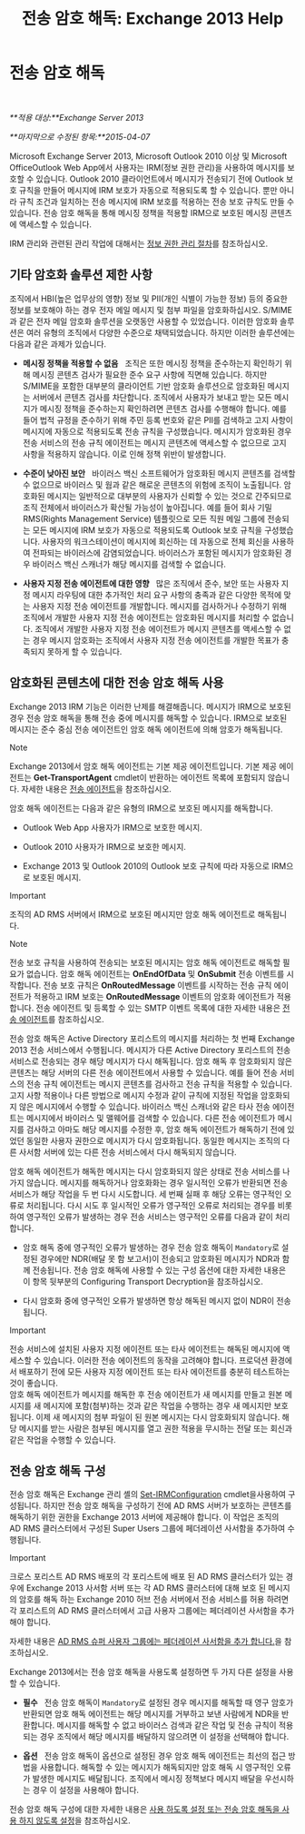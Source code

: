 ﻿---
title: '전송 암호 해독: Exchange 2013 Help'
TOCTitle: 전송 암호 해독
ms:assetid: 4267c46d-f488-404d-a5cb-51f9127461c0
ms:mtpsurl: https://technet.microsoft.com/ko-kr/library/Dd638122(v=EXCHG.150)
ms:contentKeyID: 50482963
ms.date: 05/22/2018
mtps_version: v=EXCHG.150
ms.translationtype: MT
---

# 전송 암호 해독

 

_**적용 대상:**Exchange Server 2013_

_**마지막으로 수정된 항목:**2015-04-07_

Microsoft Exchange Server 2013, Microsoft Outlook 2010 이상 및 Microsoft OfficeOutlook Web App에서 사용자는 IRM(정보 권한 관리)을 사용하여 메시지를 보호할 수 있습니다. Outlook 2010 클라이언트에서 메시지가 전송되기 전에 Outlook 보호 규칙을 만들어 메시지에 IRM 보호가 자동으로 적용되도록 할 수 있습니다. 뿐만 아니라 규칙 조건과 일치하는 전송 메시지에 IRM 보호를 적용하는 전송 보호 규칙도 만들 수 있습니다. 전송 암호 해독을 통해 메시징 정책을 적용할 IRM으로 보호된 메시징 콘텐츠에 액세스할 수 있습니다.

IRM 관리와 관련된 관리 작업에 대해서는 [정보 권한 관리 절차](information-rights-management-procedures-exchange-2013-help.md)를 참조하십시오.

## 기타 암호화 솔루션 제한 사항

조직에서 HBI(높은 업무상의 영향) 정보 및 PII(개인 식별이 가능한 정보) 등의 중요한 정보를 보호해야 하는 경우 전자 메일 메시지 및 첨부 파일을 암호화하십시오. S/MIME과 같은 전자 메일 암호화 솔루션을 오랫동안 사용할 수 있었습니다. 이러한 암호화 솔루션은 여러 유형의 조직에서 다양한 수준으로 채택되었습니다. 하지만 이러한 솔루션에는 다음과 같은 과제가 있습니다.

  - **메시징 정책을 적용할 수 없음**   조직은 또한 메시징 정책을 준수하는지 확인하기 위해 메시징 콘텐츠 검사가 필요한 준수 요구 사항에 직면해 있습니다. 하지만 S/MIME을 포함한 대부분의 클라이언트 기반 암호화 솔루션으로 암호화된 메시지는 서버에서 콘텐츠 검사를 차단합니다. 조직에서 사용자가 보내고 받는 모든 메시지가 메시징 정책을 준수하는지 확인하려면 콘텐츠 검사를 수행해야 합니다. 예를 들어 법적 규정을 준수하기 위해 주민 등록 번호와 같은 PII를 검색하고 고지 사항이 메시지에 자동으로 적용되도록 전송 규칙을 구성했습니다. 메시지가 암호화된 경우 전송 서비스의 전송 규칙 에이전트는 메시지 콘텐츠에 액세스할 수 없으므로 고지 사항을 적용하지 않습니다. 이로 인해 정책 위반이 발생합니다.

  - **수준이 낮아진 보안**   바이러스 백신 소프트웨어가 암호화된 메시지 콘텐츠를 검색할 수 없으므로 바이러스 및 웜과 같은 해로운 콘텐츠의 위험에 조직이 노출됩니다. 암호화된 메시지는 일반적으로 대부분의 사용자가 신뢰할 수 있는 것으로 간주되므로 조직 전체에서 바이러스가 확산될 가능성이 높아집니다. 예를 들어 회사 기밀 RMS(Rights Management Service) 템플릿으로 모든 직원 메일 그룹에 전송되는 모든 메시지에 IRM 보호가 자동으로 적용되도록 Outlook 보호 규칙을 구성했습니다. 사용자의 워크스테이션이 메시지에 회신하는 데 자동으로 전체 회신을 사용하여 전파되는 바이러스에 감염되었습니다. 바이러스가 포함된 메시지가 암호화된 경우 바이러스 백신 스캐너가 해당 메시지를 검색할 수 없습니다.

  - **사용자 지정 전송 에이전트에 대한 영향**   많은 조직에서 준수, 보안 또는 사용자 지정 메시지 라우팅에 대한 추가적인 처리 요구 사항의 충족과 같은 다양한 목적에 맞는 사용자 지정 전송 에이전트를 개발합니다. 메시지를 검사하거나 수정하기 위해 조직에서 개발한 사용자 지정 전송 에이전트는 암호화된 메시지를 처리할 수 없습니다. 조직에서 개발한 사용자 지정 전송 에이전트가 메시지 콘텐츠를 액세스할 수 없는 경우 메시지 암호화는 조직에서 사용자 지정 전송 에이전트를 개발한 목표가 충족되지 못하게 할 수 있습니다.

## 암호화된 콘텐츠에 대한 전송 암호 해독 사용

Exchange 2013 IRM 기능은 이러한 난제를 해결해줍니다. 메시지가 IRM으로 보호된 경우 전송 암호 해독을 통해 전송 중에 메시지를 해독할 수 있습니다. IRM으로 보호된 메시지는 준수 중심 전송 에이전트인 암호 해독 에이전트에 의해 암호가 해독됩니다.


> [!NOTE]
> Exchange 2013에서 암호 해독 에이전트는 기본 제공 에이전트입니다. 기본 제공 에이전트는 <STRONG>Get-TransportAgent</STRONG> cmdlet이 반환하는 에이전트 목록에 포함되지 않습니다. 자세한 내용은 <A href="transport-agents-exchange-2013-help.md">전송 에이전트</A>을 참조하십시오.



암호 해독 에이전트는 다음과 같은 유형의 IRM으로 보호된 메시지를 해독합니다.

  - Outlook Web App 사용자가 IRM으로 보호한 메시지.

  - Outlook 2010 사용자가 IRM으로 보호한 메시지.

  - Exchange 2013 및 Outlook 2010의 Outlook 보호 규칙에 따라 자동으로 IRM으로 보호된 메시지.


> [!IMPORTANT]
> 조직의 AD&nbsp;RMS 서버에서 IRM으로 보호된 메시지만 암호 해독 에이전트로 해독됩니다.




> [!NOTE]
> 전송 보호 규칙을 사용하여 전송되는 보호된 메시지는 암호 해독 에이전트로 해독할 필요가 없습니다. 암호 해독 에이전트는 <STRONG>OnEndOfData</STRONG> 및 <STRONG>OnSubmit</STRONG> 전송 이벤트를 시작합니다. 전송 보호 규칙은 <STRONG>OnRoutedMessage</STRONG> 이벤트를 시작하는 전송 규칙 에이전트가 적용하고 IRM 보호는 <STRONG>OnRoutedMessage</STRONG> 이벤트의 암호화 에이전트가 적용합니다. 전송 에이전트 및 등록할 수 있는 SMTP 이벤트 목록에 대한 자세한 내용은 <A href="transport-agents-exchange-2013-help.md">전송 에이전트</A>를 참조하십시오.



전송 암호 해독은 Active Directory 포리스트의 메시지를 처리하는 첫 번째 Exchange 2013 전송 서비스에서 수행됩니다. 메시지가 다른 Active Directory 포리스트의 전송 서비스로 전송되는 경우 해당 메시지가 다시 해독됩니다. 암호 해독 후 암호화되지 않은 콘텐츠는 해당 서버의 다른 전송 에이전트에서 사용할 수 있습니다. 예를 들어 전송 서비스의 전송 규칙 에이전트는 메시지 콘텐츠를 검사하고 전송 규칙을 적용할 수 있습니다. 고지 사항 적용이나 다른 방법으로 메시지 수정과 같이 규칙에 지정된 작업을 암호화되지 않은 메시지에서 수행할 수 있습니다. 바이러스 백신 스캐너와 같은 타사 전송 에이전트는 메시지에서 바이러스 및 맬웨어를 검색할 수 있습니다. 다른 전송 에이전트가 메시지를 검사하고 아마도 해당 메시지를 수정한 후, 암호 해독 에이전트가 해독하기 전에 있었던 동일한 사용자 권한으로 메시지가 다시 암호화됩니다. 동일한 메시지는 조직의 다른 사서함 서버에 있는 다른 전송 서비스에서 다시 해독되지 않습니다.

암호 해독 에이전트가 해독한 메시지는 다시 암호화되지 않은 상태로 전송 서비스를 나가지 않습니다. 메시지를 해독하거나 암호화화는 경우 일시적인 오류가 반환되면 전송 서비스가 해당 작업을 두 번 다시 시도합니다. 세 번째 실패 후 해당 오류는 영구적인 오류로 처리됩니다. 다시 시도 후 일시적인 오류가 영구적인 오류로 처리되는 경우를 비롯하여 영구적인 오류가 발생하는 경우 전송 서비스는 영구적인 오류를 다음과 같이 처리합니다.

  - 암호 해독 중에 영구적인 오류가 발생하는 경우 전송 암호 해독이 `Mandatory`로 설정된 경우에만 NDR(배달 못 함 보고서)이 전송되고 암호화된 메시지가 NDR과 함께 전송됩니다. 전송 암호 해독에 사용할 수 있는 구성 옵션에 대한 자세한 내용은 이 항목 뒷부분의 Configuring Transport Decryption을 참조하십시오.

  - 다시 암호화 중에 영구적인 오류가 발생하면 항상 해독된 메시지 없이 NDR이 전송됩니다.


> [!IMPORTANT]
> 전송 서비스에 설치된 사용자 지정 에이전트 또는 타사 에이전트는 해독된 메시지에 액세스할 수 있습니다. 이러한 전송 에이전트의 동작을 고려해야 합니다. 프로덕션 환경에서 배포하기 전에 모든 사용자 지정 에이전트 또는 타사 에이전트를 충분히 테스트하는 것이 좋습니다.<BR>암호 해독 에이전트가 메시지를 해독한 후 전송 에이전트가 새 메시지를 만들고 원본 메시지를 새 메시지에 포함(첨부)하는 것과 같은 작업을 수행하는 경우 새 메시지만 보호됩니다. 이제 새 메시지의 첨부 파일이 된 원본 메시지는 다시 암호화되지 않습니다. 해당 메시지를 받는 사람은 첨부된 메시지를 열고 권한 적용을 무시하는 전달 또는 회신과 같은 작업을 수행할 수 있습니다.



## 전송 암호 해독 구성

전송 암호 해독은 Exchange 관리 셸의 [Set-IRMConfiguration](https://technet.microsoft.com/ko-kr/library/dd979792\(v=exchg.150\)) cmdlet을사용하여 구성됩니다. 하지만 전송 암호 해독을 구성하기 전에 AD RMS 서버가 보호하는 콘텐츠를 해독하기 위한 권한을 Exchange 2013 서버에 제공해야 합니다. 이 작업은 조직의 AD RMS 클러스터에서 구성된 Super Users 그룹에 페더레이션 사서함을 추가하여 수행됩니다.


> [!IMPORTANT]
> 크로스 포리스트 AD RMS 배포의 각 포리스트에 배포 된 AD RMS 클러스터가 있는 경우에 Exchange 2013 사서함 서버 또는 각 AD RMS 클러스터에 대해 보호 된 메시지의 암호를 해독 하는 Exchange 2010 허브 전송 서버에서 전송 서비스를 허용 하려면 각 포리스트의 AD RMS 클러스터에서 고급 사용자 그룹에는 페더레이션 사서함을 추가 해야 합니다.



자세한 내용은 [AD RMS 슈퍼 사용자 그룹에는 페더레이션 사서함을 추가 합니다.](add-the-federation-mailbox-to-the-ad-rms-super-users-group-exchange-2013-help.md)을 참조하십시오.

Exchange 2013에서는 전송 암호 해독을 사용도록 설정하면 두 가지 다른 설정을 사용할 수 있습니다.

  - **필수**   전송 암호 해독이 `Mandatory`로 설정된 경우 메시지를 해독할 때 영구 암호가 반환되면 암호 해독 에이전트는 해당 메시지를 거부하고 보낸 사람에게 NDR을 반환합니다. 메시지를 해독할 수 없고 바이러스 검색과 같은 작업 및 전송 규칙이 적용되는 경우 조직에서 해당 메시지를 배달하지 않으려면 이 설정을 선택해야 합니다.

  - **옵션**   전송 암호 해독이 옵션으로 설정된 경우 암호 해독 에이전트는 최선의 접근 방법을 사용합니다. 해독할 수 있는 메시지가 해독되지만 암호 해독 시 영구적인 오류가 발생한 메시지도 배달됩니다. 조직에서 메시징 정책보다 메시지 배달을 우선시하는 경우 이 설정을 사용해야 합니다.

전송 암호 해독 구성에 대한 자세한 내용은 [사용 하도록 설정 또는 전송 암호 해독을 사용 하지 않도록 설정](enable-or-disable-transport-decryption-exchange-2013-help.md)을 참조하십시오.

